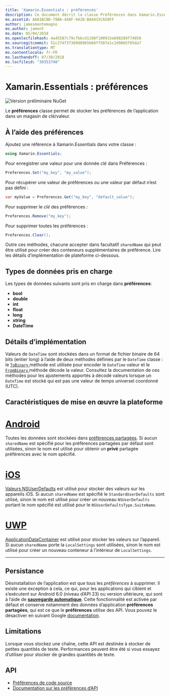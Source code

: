 ```yaml
---
title: 'Xamarin.Essentials : préférences'
description: Ce document décrit la classe Préférences dans Xamarin.Essentials, qui enregistre les préférences de l’application dans un magasin de clés/valeurs. Elle explique comment utiliser la classe et les types de données qui peuvent être stockées.
ms.assetid: AA81BCBD-79BA-448F-942B-BA4415CA50FF
author: jamesmontemagno
ms.author: jamont
ms.date: 05/04/2018
ms.openlocfilehash: 4a45587c79cfbbcd1198f100915e698289f74950
ms.sourcegitcommit: 51c274f37369d8965b68ff587e1c2d9865f85da7
ms.translationtype: MT
ms.contentlocale: fr-FR
ms.lasthandoff: 07/30/2018
ms.locfileid: "39353748"
---
```

# <a name="xamarinessentials-preferences"></a>Xamarin.Essentials : préférences

![Version préliminaire NuGet](~/media/shared/pre-release.png)

Le **préférences** classe permet de stocker les préférences de l’application dans un magasin de clé/valeur.

## <a name="using-preferences"></a>À l’aide des préférences

Ajoutez une référence à Xamarin.Essentials dans votre classe :

```csharp
using Xamarin.Essentials;
```

Pour enregistrer une valeur pour une donnée _clé_ dans Préférences :

```csharp
Preferences.Set("my_key", "my_value");
```

Pour récupérer une valeur de préférences ou une valeur par défaut n’est pas défini :

```csharp
var myValue = Preferences.Get("my_key", "default_value");
```

Pour supprimer le _clé_ des préférences :

```csharp
Preferences.Remove("my_key");
```

Pour supprimer toutes les préférences :

```csharp
Preferences.Clear();
```

Outre ces méthodes, chacune accepter dans facultatif `sharedName` qui peut être utilisé pour créer des conteneurs supplémentaires de préférence. Lire les détails d’implémentation de plateforme ci-dessous.

## <a name="supported-data-types"></a>Types de données pris en charge

Les types de données suivants sont pris en charge dans **préférences**:

- **bool**
- **double**
- **int**
- **float**
- **long**
- **string**
- **DateTime**

## <a name="implementation-details"></a>Détails d’implémentation

Valeurs de `DateTime` sont stockées dans un format de fichier binaire de 64 bits (entier long) à l’aide de deux méthodes définies par le `DateTime` classe : le [ `ToBinary` ](xref:System.DateTime.ToBinary) méthode est utilisée pour encoder le `DateTime` valeur et le [ `FromBinary` ](xref:System.DateTime.FromBinary(System.Int64)) méthode décode la valeur. Consultez la documentation de ces méthodes pour les ajustements apportés à décodé valeurs lorsque un `DateTime` est stocké qui est pas une valeur de temps universel coordonné (UTC).

## <a name="platform-implementation-specifics"></a>Caractéristiques de mise en œuvre la plateforme

# <a name="androidtabandroid"></a>[Android](#tab/android)

Toutes les données sont stockées dans [préférences partagées](https://developer.android.com/training/data-storage/shared-preferences.html). Si aucun `sharedName` est spécifié pour les préférences partagées par défaut sont utilisées, sinon le nom est utilisé pour obtenir un **privé** partagée préférences avec le nom spécifié.

# <a name="iostabios"></a>[iOS](#tab/ios)

[Valeurs NSUserDefaults](https://docs.microsoft.com/en-us/xamarin/ios/app-fundamentals/user-defaults) est utilisé pour stocker des valeurs sur les appareils iOS. Si aucun `sharedName` est spécifié le `StandardUserDefaults` sont utilisé, sinon le nom est utilisé pour créer un nouveau `NSUserDefaults` portant le nom spécifié est utilisé pour le `NSUserDefaultsType.SuiteName`.

# <a name="uwptabuwp"></a>[UWP](#tab/uwp)

[ApplicationDataContainer](https://docs.microsoft.com/en-us/uwp/api/windows.storage.applicationdatacontainer) est utilisé pour stocker les valeurs sur l’appareil. Si aucun `sharedName` porte la `LocalSettings` sont utilisées, sinon le nom est utilisé pour créer un nouveau conteneur à l’intérieur de `LocalSettings`.

--------------

## <a name="persistence"></a>Persistance

Désinstallation de l’application est que tous les _préférences_ à supprimer. Il existe une exception à cela, ce qui, pour les applications qui ciblent et s’exécutent sur Android 6.0 (niveau d’API 23) ou version ultérieure, qui sont à l’aide de [ __sauvegarde automatique__](https://developer.android.com/guide/topics/data/autobackup). Cette fonctionnalité est activée par défaut et conserve notamment des données d’application __préférences partagées__, qui est ce que le **préférences** utilise des API. Vous pouvez le désactiver en suivant Google [documentation](https://developer.android.com/guide/topics/data/autobackup).

## <a name="limitations"></a>Limitations

Lorsque vous stockez une chaîne, cette API est destinée à stocker de petites quantités de texte.  Performances peuvent être été si vous essayez d’utiliser pour stocker de grandes quantités de texte.

## <a name="api"></a>API

- [Préférences de code source](https://github.com/xamarin/Essentials/tree/master/Xamarin.Essentials/Preferences)
- [Documentation sur les préférences d’API](xref:Xamarin.Essentials.Preferences)
